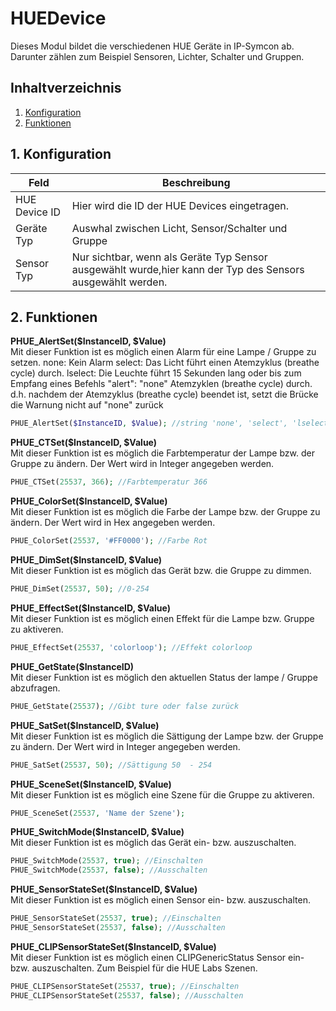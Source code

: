 # HUEDevice
   Dieses Modul bildet die verschiedenen HUE Geräte in IP-Symcon ab.
   Darunter zählen zum Beispiel Sensoren, Lichter, Schalter und Gruppen.
     
   ## Inhaltverzeichnis
   1. [Konfiguration](#1-konfiguration)
   2. [Funktionen](#2-funktionen)
   
   ## 1. Konfiguration
   
   Feld | Beschreibung
   ------------ | ----------------
   HUE Device ID | Hier wird die ID der HUE Devices eingetragen.
   Geräte Typ | Auswhal zwischen Licht, Sensor/Schalter und Gruppe
   Sensor Typ | Nur sichtbar, wenn als Geräte Typ Sensor ausgewählt wurde,hier kann der Typ des Sensors ausgewählt werden.

  ## 2. Funktionen

  **PHUE_AlertSet($InstanceID, $Value)**\
   Mit dieser Funktion ist es möglich einen Alarm für eine Lampe / Gruppe zu setzen.
   none: Kein Alarm
   select: Das Licht führt einen Atemzyklus (breathe cycle) durch.
   lselect: Die Leuchte führt 15 Sekunden lang oder bis zum Empfang eines Befehls "alert": "none" Atemzyklen (breathe cycle) durch. d.h. nachdem der Atemzyklus (breathe cycle) beendet ist, setzt die Brücke die Warnung nicht auf "none" zurück
   ```php
   PHUE_AlertSet($InstanceID, $Value); //string 'none', 'select', 'lselect'
   ```

   **PHUE_CTSet($InstanceID, $Value)**\
   Mit dieser Funktion ist es möglich die Farbtemperatur der Lampe bzw. der Gruppe zu ändern. Der Wert wird in Integer angegeben werden.
   ```php
   PHUE_CTSet(25537, 366); //Farbtemperatur 366
   ```

   **PHUE_ColorSet($InstanceID, $Value)**\
   Mit dieser Funktion ist es möglich die Farbe der Lampe bzw. der Gruppe zu ändern. Der Wert wird in Hex angegeben werden.
   ```php
   PHUE_ColorSet(25537, '#FF0000'); //Farbe Rot
   ```

   **PHUE_DimSet($InstanceID, $Value)**\
   Mit dieser Funktion ist es möglich das Gerät bzw. die Gruppe zu dimmen.
   ```php
   PHUE_DimSet(25537, 50); //0-254
   ```

   **PHUE_EffectSet($InstanceID, $Value)**\
   Mit dieser Funktion ist es möglich einen Effekt für die Lampe bzw. Gruppe zu aktiveren.
   ```php
   PHUE_EffectSet(25537, 'colorloop'); //Effekt colorloop
   ```

   **PHUE_GetState($InstanceID)**\
   Mit dieser Funktion ist es möglich den aktuellen Status der lampe / Gruppe abzufragen.
   ```php
   PHUE_GetState(25537); //Gibt ture oder false zurück
   ```

   **PHUE_SatSet($InstanceID, $Value)**\
   Mit dieser Funktion ist es möglich die Sättigung der Lampe bzw. der Gruppe zu ändern. Der Wert wird in Integer angegeben werden.
   ```php
   PHUE_SatSet(25537, 50); //Sättigung 50  - 254
   ```

   **PHUE_SceneSet($InstanceID, $Value)**\
   Mit dieser Funktion ist es möglich eine Szene für die Gruppe zu aktiveren.
   ```php
   PHUE_SceneSet(25537, 'Name der Szene');
   ```
 
   **PHUE_SwitchMode($InstanceID, $Value)**\
   Mit dieser Funktion ist es möglich das Gerät ein- bzw. auszuschalten.
   ```php
   PHUE_SwitchMode(25537, true); //Einschalten
   PHUE_SwitchMode(25537, false); //Ausschalten
   ```

   **PHUE_SensorStateSet($InstanceID, $Value)**\
   Mit dieser Funktion ist es möglich einen Sensor ein- bzw. auszuschalten.
   ```php
   PHUE_SensorStateSet(25537, true); //Einschalten
   PHUE_SensorStateSet(25537, false); //Ausschalten
   ```

   **PHUE_CLIPSensorStateSet($InstanceID, $Value)**\
   Mit dieser Funktion ist es möglich einen CLIPGenericStatus Sensor ein- bzw. auszuschalten.
   Zum Beispiel für die HUE Labs Szenen.
   ```php
   PHUE_CLIPSensorStateSet(25537, true); //Einschalten
   PHUE_CLIPSensorStateSet(25537, false); //Ausschalten
   ```